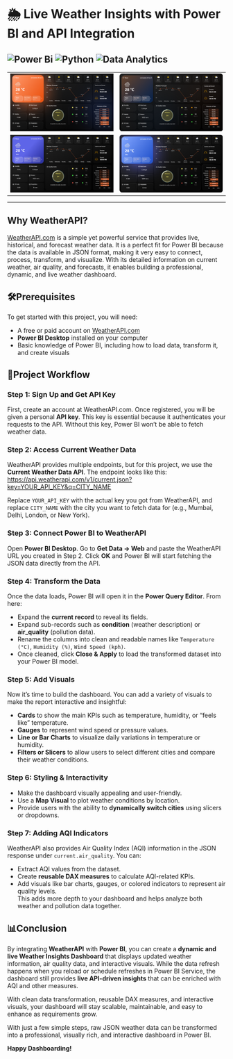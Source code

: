 # 🌦️ Live Weather Insights with Power BI and API Integration
![Power Bi](https://img.shields.io/badge/power_bi-F2C811?style=for-the-badge&logo=powerbi&logoColor=black)
![Python](https://img.shields.io/badge/Weather_API-3670A0?style=for-the-badge&logo=Weather_API&logoColor=ffdd54)
![Data Analytics](https://img.shields.io/badge/Data%20Analytics-1E90FF?style=for-the-badge&logo=google-analytics&logoColor=white)
---

| | |
|---|---|
| <img src="visuals/Page_1.png" width="500"/> | <img src="visuals/Page_2.png" width="500"/> |
| <img src="visuals/Page_3.png" width="500"/> | <img src="visuals/Page_4.png" width="500"/> |

---

## Why WeatherAPI?
[WeatherAPI.com](https://www.weatherapi.com/) is a simple yet powerful service that provides live, historical, and forecast weather data. It is a perfect fit for Power BI because the data is available in JSON format, making it very easy to connect, process, transform, and visualize. With its detailed information on current weather, air quality, and forecasts, it enables building a professional, dynamic, and live weather dashboard.

## 🛠️Prerequisites
To get started with this project, you will need:  
- A free or paid account on [WeatherAPI.com](https://www.weatherapi.com/)  
- **Power BI Desktop** installed on your computer  
- Basic knowledge of Power BI, including how to load data, transform it, and create visuals  

## 🎯Project Workflow

### Step 1: Sign Up and Get API Key
First, create an account at WeatherAPI.com. Once registered, you will be given a personal **API key**. This key is essential because it authenticates your requests to the API. Without this key, Power BI won’t be able to fetch weather data.

### Step 2: Access Current Weather Data
WeatherAPI provides multiple endpoints, but for this project, we use the **Current Weather Data API**. The endpoint looks like this:
https://api.weatherapi.com/v1/current.json?key=YOUR_API_KEY&q=CITY_NAME

Replace `YOUR_API_KEY` with the actual key you got from WeatherAPI, and replace `CITY_NAME` with the city you want to fetch data for (e.g., Mumbai, Delhi, London, or New York).

### Step 3: Connect Power BI to WeatherAPI
Open **Power BI Desktop**. Go to **Get Data → Web** and paste the WeatherAPI URL you created in Step 2. Click **OK** and Power BI will start fetching the JSON data directly from the API.

### Step 4: Transform the Data
Once the data loads, Power BI will open it in the **Power Query Editor**. From here:  
- Expand the **current record** to reveal its fields.  
- Expand sub-records such as **condition** (weather description) or **air_quality** (pollution data).  
- Rename the columns into clean and readable names like `Temperature (°C)`, `Humidity (%)`, `Wind Speed (kph)`.  
- Once cleaned, click **Close & Apply** to load the transformed dataset into your Power BI model.

### Step 5: Add Visuals
Now it’s time to build the dashboard. You can add a variety of visuals to make the report interactive and insightful:  
- **Cards** to show the main KPIs such as temperature, humidity, or “feels like” temperature.  
- **Gauges** to represent wind speed or pressure values.  
- **Line or Bar Charts** to visualize daily variations in temperature or humidity.  
- **Filters or Slicers** to allow users to select different cities and compare their weather conditions.  

### Step 6: Styling & Interactivity
- Make the dashboard visually appealing and user-friendly.  
- Use a **Map Visual** to plot weather conditions by location.  
- Provide users with the ability to **dynamically switch cities** using slicers or dropdowns.  

### Step 7: Adding AQI Indicators
WeatherAPI also provides Air Quality Index (AQI) information in the JSON response under `current.air_quality`. You can:  
- Extract AQI values from the dataset.  
- Create **reusable DAX measures** to calculate AQI-related KPIs.  
- Add visuals like bar charts, gauges, or colored indicators to represent air quality levels.  
This adds more depth to your dashboard and helps analyze both weather and pollution data together.

## 📊Conclusion
By integrating **WeatherAPI** with **Power BI**, you can create a **dynamic and live Weather Insights Dashboard** that displays updated weather information, air quality data, and interactive visuals. While the data refresh happens when you reload or schedule refreshes in Power BI Service, the dashboard still provides **live API-driven insights** that can be enriched with AQI and other measures.  

With clean data transformation, reusable DAX measures, and interactive visuals, your dashboard will stay scalable, maintainable, and easy to enhance as requirements grow.  

With just a few simple steps, raw JSON weather data can be transformed into a professional, visually rich, and interactive dashboard in Power BI.  

**Happy Dashboarding!**
